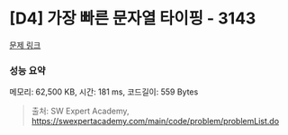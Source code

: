 # [D4] 가장 빠른 문자열 타이핑 - 3143 

[문제 링크](https://swexpertacademy.com/main/code/problem/problemDetail.do?contestProbId=AV_65wkqsb4DFAWS) 

### 성능 요약

메모리: 62,500 KB, 시간: 181 ms, 코드길이: 559 Bytes



> 출처: SW Expert Academy, https://swexpertacademy.com/main/code/problem/problemList.do